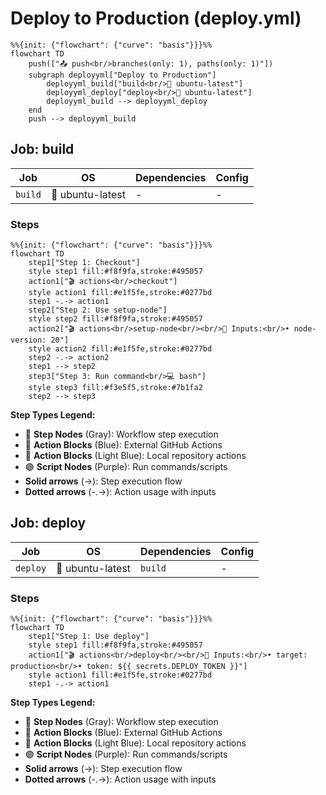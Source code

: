 # Deploy to Production (deploy.yml)

```mermaid
%%{init: {"flowchart": {"curve": "basis"}}}%%
flowchart TD
    push(["📤 push<br/>branches(only: 1), paths(only: 1)"])
    subgraph deployyml["Deploy to Production"]
        deployyml_build["build<br/>🐧 ubuntu-latest"]
        deployyml_deploy["deploy<br/>🐧 ubuntu-latest"]
        deployyml_build --> deployyml_deploy
    end
    push --> deployyml_build
```

## Job: build

| Job | OS | Dependencies | Config |
|-----|----|--------------|---------| 
| `build` | 🐧 ubuntu-latest | - | - |

### Steps

```mermaid
%%{init: {"flowchart": {"curve": "basis"}}}%%
flowchart TD
    step1["Step 1: Checkout"]
    style step1 fill:#f8f9fa,stroke:#495057
    action1["🎬 actions<br/>checkout"]
    style action1 fill:#e1f5fe,stroke:#0277bd
    step1 -.-> action1
    step2["Step 2: Use setup-node"]
    style step2 fill:#f8f9fa,stroke:#495057
    action2["🎬 actions<br/>setup-node<br/><br/>📝 Inputs:<br/>• node-version: 20"]
    style action2 fill:#e1f5fe,stroke:#0277bd
    step2 -.-> action2
    step1 --> step2
    step3["Step 3: Run command<br/>💻 bash"]
    style step3 fill:#f3e5f5,stroke:#7b1fa2
    step2 --> step3
```

**Step Types Legend:**
- 🔘 **Step Nodes** (Gray): Workflow step execution
- 🔵 **Action Blocks** (Blue): External GitHub Actions
- 🔷 **Action Blocks** (Light Blue): Local repository actions
- 🟣 **Script Nodes** (Purple): Run commands/scripts
- **Solid arrows** (→): Step execution flow
- **Dotted arrows** (-.->): Action usage with inputs




## Job: deploy

| Job | OS | Dependencies | Config |
|-----|----|--------------|---------| 
| `deploy` | 🐧 ubuntu-latest | `build` | - |

### Steps

```mermaid
%%{init: {"flowchart": {"curve": "basis"}}}%%
flowchart TD
    step1["Step 1: Use deploy"]
    style step1 fill:#f8f9fa,stroke:#495057
    action1["🎬 actions<br/>deploy<br/><br/>📝 Inputs:<br/>• target: production<br/>• token: ${{ secrets.DEPLOY_TOKEN }}"]
    style action1 fill:#e1f5fe,stroke:#0277bd
    step1 -.-> action1
```

**Step Types Legend:**
- 🔘 **Step Nodes** (Gray): Workflow step execution
- 🔵 **Action Blocks** (Blue): External GitHub Actions
- 🔷 **Action Blocks** (Light Blue): Local repository actions
- 🟣 **Script Nodes** (Purple): Run commands/scripts
- **Solid arrows** (→): Step execution flow
- **Dotted arrows** (-.->): Action usage with inputs